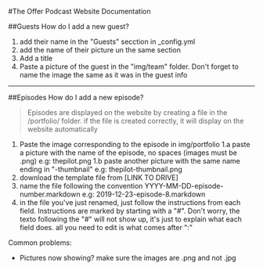 #The Offer Podcast Website Documentation

##Guests
How do I add a new guest?

1. add their name in the "Guests" secction in _config.yml
2. add the name of their picture un the same section
3. Add a title
4. Paste a picture of the guest in the "img/team" folder. Don't forget to name the image the same as it was in the guest info

---------------------------------------------------------

##Episodes
How do I add a new episode?
> Episodes are displayed on the website by creating a file in the /portfolio/ folder. if the file is created correctly, it will display on the website automatically

1. Paste the image corresponding to the episode in img/portfolio
    1.a paste a picture with the name of the episode, no spaces (images must be .png) e.g: thepilot.png
    1.b paste another picture with the same name ending in "-thumbnail" e.g: thepilot-thumbnail.png
2. download the template file from [LINK TO DRIVE]
3. name the file following the convention YYYY-MM-DD-episode-number.markdown e.g: 2019-12-23-episode-8.markdown
4. in the file you've just renamed, just follow the instructions from each field. Instructions are marked by starting with a "#". Don't worry, the texto following the "#" will not show up, it's just to explain what each field does. all you need to edit is what comes after ":"

Common problems:
* Pictures now showing? make sure the images are .png and not .jpg
